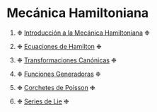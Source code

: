 # Mecánica Hamiltoniana



1. ❉ [Introducción a la Mecánica Hamiltoniana](/Hamilton/int/) ❉

2. ❉ [Ecuaciones de Hamilton](/Hamilton/ecs/) ❉

3. ❉ [Transformaciones Canónicas](/Hamilton/transcan/) ❉

4. ❉ [Funciones Generadoras](/Hamilton/funcgen/) ❉

5. ❉ [Corchetes de Poisson](/Hamilton/poisson/) ❉

6. ❉ [Series de Lie](/Hamilton/lie/) ❉

